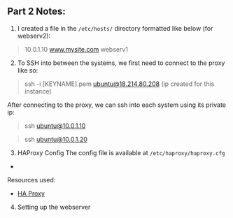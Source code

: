 ## Part 2 Notes:
1. I created a file in the `/etc/hosts/` directory formatted like below (for webserv2):

> 10.0.1.10 www.mysite.com webserv1

2. To SSH into between the systems, we first need to connect to the proxy like so:

> ssh -i [KEYNAME].pem ubuntu@18.214.80.208 (ip created for this instance)

After connecting to the proxy, we can ssh into each system using its private ip:

> ssh ubuntu@10.0.1.10

> ssh ubuntu@10.0.1.20

3. HAProxy Config
The config file is available at `/etc/haproxy/haproxy.cfg`
- 
Resources used:
- [HA Proxy](https://www.haproxy.com/blog/the-four-essential-sections-of-an-haproxy-configuration/)

4. Setting up the webserver
